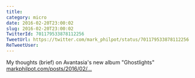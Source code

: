 ```yaml
---
title: 
category: micro
date: 2016-02-20T23:00:02
slug: 2016-02-20T23:00:02
TwitterId: 701179533878112256
TweetUrl: https://twitter.com/mark_philpot/status/701179533878112256
ReTweetUser: 
---
```


My thoughts (brief) on Avantasia's new album "Ghostlights" [markphilpot.com/posts/2016/02/…](https://markphilpot.com/posts/2016/02/20/avantasia_ghostlights/)